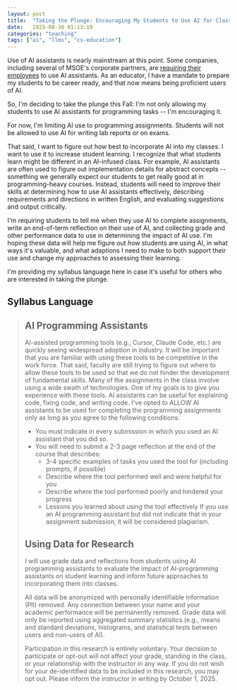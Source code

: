 ```yaml
---
layout: post
title:  "Taking the Plunge: Encouraging My Students to Use AI for Class"
date:   2025-08-30 01:13:19
categories: "teaching"
tags: ["ai", "llms", "cs-education"]
---
```


Use of AI assistants is nearly mainstream at this point.  Some companies, including several of MSOE's corporate partners, are [requiring their employees](https://www.washingtonpost.com/business/2025/06/03/ai-workplace-duolingo-shopify-employees/)
to use AI assistants. As an educator, I have a mandate to prepare my students to be career ready, and that now means being proficient users of AI.

So, I'm deciding to take the plunge this Fall: I'm not only allowing my students to use AI assistants for programming tasks -- I'm encouraging it.

For now, I'm limiting AI use to programming assignments.  Students will not be allowed to use AI for writing lab reports or on exams.

That said, I want to figure out how best to incorporate AI into my classes.  I want to use it to increase student learning.  I recognize that what students learn
might be different in an AI-infused class.  For example, AI assistants are often used to figure out implementation details for abstract concepts -- something
we generally expect our students to get really good at in programming-heavy courses.  Instead, students will need to improve their skills at 
determining how to use AI assistants effectively, describing requirements and directions in written English, and evaluating suggestions and output critically.

I'm requiring students to tell me when they use AI to complete assignments, write an end-of-term reflection on their use of AI, and collecting grade
and other performance data to use in determining the impact of AI use.  I'm hoping these data will help me figure out *how* students are using AI,
in what ways it's valuable, and what adaptions I need to make to both support their use and change my approaches to assessing their learning.

I'm providing my syllabus language here in case it's useful for others who are interested in taking the plunge.

## Syllabus Language

> ## AI Programming Assistants
> AI-assisted programming tools (e.g., Cursor, Claude Code, etc.) are quickly seeing widespread adoption in industry.  It will be
> important that you are familiar with using these tools to be competitive in the work force.  That said, faculty are still trying to
> figure out where to allow these tools to be used so that we do not hinder the development of fundamental skills.  Many of the assignments
> in the class involve using a wide swath of technologies.  One of my goals is to give you experience with these tools.  AI assistants can
> be useful for explaining code, fixing code, and writing code.  I've opted to ALLOW AI assistants to be used for completing the programming
> assignments only as long as you agree to the following conditions:
> * You must indicate in every submission in which you used an AI assistant that you did so.
> * You will need to submit a 2-3 page reflection at the end of the course that describes:
>   * 3-4 specific examples of tasks you used the tool for (including prompts, if possible)
>   * Describe where the tool performed well and were helpful for you
>   * Describe where the tool performed poorly and hindered your progress
>   * Lessons you learned about using the tool effectively 
> If you use an AI programming assistant but did not indicate that in your assignment submission, it will be considered plagiarism.
>
> ## Using Data for Research
> I will use grade data and reflections from students using AI programming assistants to evaluate the impact of AI-programming assistants on student learning and inform future approaches to incorporating them into classes.
>
> All data will be anonymized with personally identifiable information (PII) removed.  Any connection between your name and your academic performance will be permanently removed.  Grade data will only be reported using aggregated summary statistics (e.g., means and standard deviations, histograms, and statistical tests between users and non-users of AI).
>
> Participation in this research is entirely voluntary. Your decision to participate or opt-out will not affect your grade, standing in the class, or your relationship with the instructor in any way. If you do not wish for your de-identified data to be included in this research, you may opt out. Please inform the instructor in writing by October 1, 2025.
